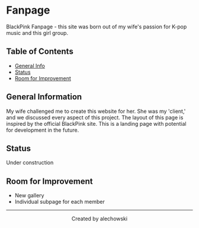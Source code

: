 # Fanpage
BlackPink Fanpage - this site was born out of my wife's passion for K-pop music and this girl group.

## Table of Contents
* [General Info](#general-information)
* [Status](#status)
* [Room for Improvement](#room-for-improvement)


## General Information
My wife challenged me to create this website for her. She was my 'client,' and we discussed every aspect of this project. The layout of this page is inspired by the official BlackPink site. This is a landing page with potential for development in the future.

## Status
Under construction

## Room for Improvement
- New gallery
- Individual subpage for each member


---
<p align="center" width="100%">
 Created by alechowski
</p>

